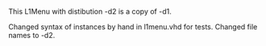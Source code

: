This L1Menu with distibution -d2 is a copy of -d1.

Changed syntax of instances by hand in l1menu.vhd for tests.
Changed file names to -d2.
